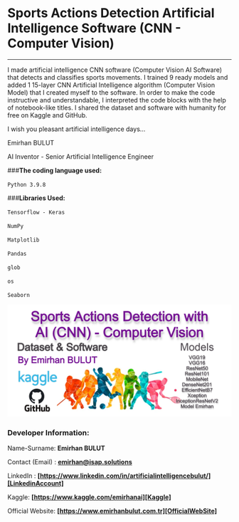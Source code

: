 # Sports Actions Detection Artificial Intelligence Software (CNN - Computer Vision)

---
I made artificial intelligence CNN software (Computer Vision AI Software) that detects and classifies sports movements. I trained 9 ready models and added 1 15-layer CNN Artificial Intelligence algorithm (Computer Vision Model) that I created myself to the software. In order to make the code instructive and understandable, I interpreted the code blocks with the help of notebook-like titles. I shared the dataset and software with humanity for free on Kaggle and GitHub.

I wish you pleasant artificial intelligence days...

Emirhan BULUT

AI Inventor - Senior Artificial Intelligence Engineer


###**The coding language used:**

`Python 3.9.8`

###**Libraries Used:**

`Tensorflow - Keras`

`NumPy`

`Matplotlib`

`Pandas`

`glob`

`os`

`Seaborn`

<img src="https://raw.githubusercontent.com/emirhanai/sport-actions-detections-artificial-intelligence/main/Sports%20Actions%20Detection%20Artificial%20Intelligence.png" alt="Sports Actions Detection Artificial Intelligence Software (CNN - Computer Vision) Emirhan BULUT">
     
### **Developer Information:**

Name-Surname: **Emirhan BULUT**

Contact (Email) : **emirhan@isap.solutions**

LinkedIn : **[https://www.linkedin.com/in/artificialintelligencebulut/][LinkedinAccount]**

[LinkedinAccount]: https://www.linkedin.com/in/artificialintelligencebulut/

Kaggle: **[https://www.kaggle.com/emirhanai][Kaggle]**

Official Website: **[https://www.emirhanbulut.com.tr][OfficialWebSite]**

[Kaggle]: https://www.kaggle.com/emirhanai

[OfficialWebSite]: https://www.emirhanbulut.com.tr
